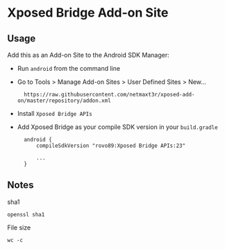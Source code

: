 # Xposed Bridge Add-on Site

## Usage

Add this as an Add-on Site to the Android SDK Manager:

* Run `android` from the command line
* Go to Tools > Manage Add-on Sites > User Defined Sites > New...

        https://raw.githubusercontent.com/netmaxt3r/xposed-add-on/master/repository/addon.xml

* Install `Xposed Bridge APIs`
* Add Xposed Bridge as your compile SDK version in your `build.gradle`

        android {
            compileSdkVersion "rovo89:Xposed Bridge APIs:23"
            
            ...
        }


## Notes

sha1

    openssl sha1

File size

    wc -c 